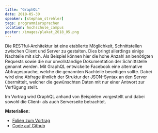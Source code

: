 ```yaml
---
title: "GraphQL"
date: 2018-05-30
speaker: [stephan_strehler]
tags: programmiersprachen
location: hochschule_campus
poster: /images/plakat_2018_05.png
---
```


Die RESTful-Architektur ist eine etablierte Möglichkeit, Schnittstellen zwischen Client und Server zu gestalten. Dies bringt allerdings einige Nachteile mit sich. Als Beispiel können hier die hohe Anzahl an benötigten Requests sowie die nur unvollständige Dokumentation der Schnittstelle genannt werden. Mit GraphQL entwickelte Facebook eine alternative Abfragesprache, welche die genannten Nachteile beseitigen sollte. Dabei wird eine Abfrage ähnlich der Struktur der JSON-Syntax an den Server übermittelt, welcher die gewünschten Daten mit nur einer Antwort zur Verfügung stellt.

Im Vortrag wird GraphQL anhand von Beispielen vorgestellt und dabei sowohl die Client- als auch Serverseite betrachtet.

<p>
	<strong>Materialien:</strong>
	<ul>
		<li><a href="https://docs.google.com/presentation/d/1WQEpOns5tpV-u5VixhJYCfIV_1TJXmCWgfqQ28_oZms/edit?usp=sharing">Folien zum Vortrag</a></li>
		<li><a href="https://github.com/StevieSteven/graphql-example">Code auf Github</a></li>
	</ul>
</p>

